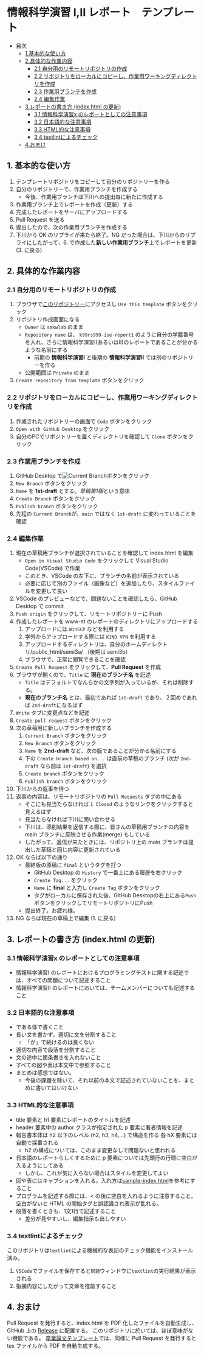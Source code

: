 # 情報科学演習 I,II レポート　テンプレート

- 目次
  - [1.基本的な使い方](#1-基本的な使い方)
  - [2.具体的な作業内容](#2-具体的な作業内容)
    - [2.1 自分用のリモートリポジトリの作成](#21-自分用のリモートリポジトリの作成)
    - [2.2 リポジトリをローカルにコピーし、作業用ワーキングディレクトリを作成](#22-リポジトリをローカルにコピーし作業用ワーキングディレクトリを作成)
    - [2.3 作業用ブランチを作成](#23-作業用ブランチを作成)
    - [2.4 編集作業](#24-編集作業)
  - [3.レポートの書き方 (index.html の更新)](#3-レポートの書き方-indexhtml-の更新)
    - [3.1 情報科学演習x のレポートとしての注意事項](#31-情報科学演習x-のレポートとしての注意事項)
    - [3.2 日本語的な注意事項](#32-日本語的な注意事項)
    - [3.3 HTML的な注意事項](#33-html的な注意事項)
    - [3.4 textlintによるチェック](#34-textlintによるチェック)
  - [4.おまけ](#4-おまけ)

## 1. 基本的な使い方

1. テンプレートリポジトリをコピーして自分のリポジトリーを作る
1. 自分のリポジトリーで、作業用ブランチを作成する
   - 今後、作業用ブランチは下川への提出毎に新たに作成する
1. 作業用ブランチ上でレポートを作成（更新）する
1. 完成したレポートをサーバにアップロードする
1. Pull Request を送る
1. 提出したので、次の作業用ブランチを作成する
1. 下川から OK のリプライが来たら終了。NG だった場合は、下川からのリプライにしたがって、6. で作成した**新しい作業用ブランチ**上でレポートを更新(3. に戻る)

## 2. 具体的な作業内容

### 2.1 自分用のリモートリポジトリの作成

1. ブラウザで[このリポジトリー](https://github.com/smkwlab/ise-report-template)にアクセスし `Use this template`  ボタンをクリック
1. リポジトリ作成画面になる
   - `Owner` は `smkwlab` のまま
   - `Repository name` は、 `k99rs999-ise-report1` のように自分の学籍番号を入れ、さらに情報科学演習I(あるいはII)のレポートであることが分かるような名前にする
     - 前期の **情報科学演習I** と後期の **情報科学演習II** では別のリポジトリーを作る
   - 公開範囲は `Private` のまま
1. `Create repository from template` ボタンをクリック

### 2.2 リポジトリをローカルにコピーし、作業用ワーキングディレクトリを作成

1. 作成されたリポジトリーの画面で `Code` ボタンをクリック
1. `Open with GitHub Desktop` をクリック
1. 自分のPCでリポジトリーを置くディレクトリを確認して `Clone` ボタンをクリック

### 2.3 作業用ブランチを作成

1. GitHub Desktop で![Current Branch](GitHubDesktop-branch.png)ボタンをクリック
1. `New Branch` ボタンをクリック
1. `Name` を **1st-draft** とする。*草稿第1版*という意味
1. `Create Branch` ボタンをクリック
1. `Publish branch` ボタンをクリック
1. 先程の `Current Branch`が、`main` ではなく `1st-draft` に変わっていることを確認

### 2.4 編集作業

1. 現在の草稿用ブランチが選択されていることを確認して index.html を編集
   - `Open in Visual Studio Code` をクリックして Visual Studio Code(VSCode) で作業
   - このとき、VSCode の左下に、ブランチの名前が表示されている
   - 必要に応じて別のファイル（画像など）を追加したり、スタイルファイルを変更して良い
2. VSCode のプレビューなどで、問題ないことを確認したら、GitHub Desktop で commit
3. `Push origin` をクリックして、リモートリポジトリーに Push
4. 作成したレポートを www-st のレポートのディレクトリにアップロードする
   1. アップロードには `WinSCP` などを利用する
   2. 学外からアップロードする際には `KIND VPN` を利用する
   3. アップロードするディレクトリは、自分のホームディレクトリ/public_html/semi3a/ （後期は semi3b）
   4. ブラウザで、正常に閲覧できることを確認
5. `Create Pull Request` をクリックして、**Pull Request** を作成
6. ブラウザが開くので、`Title` に **現在のブランチ名** を記述
   - `Title` はデフォルトでなんらかの文字列が入っているが、それは削除する。
   - **現在のブランチ名** とは、最初であれば `1st-draft` であり、２回めであれば `2nd-draft`になるはず
7. `Write` タブに変更点などを記述
8. `Create pull request` ボタンをクリック
9. 次の草稿用に新しいブランチを作成する
   1. `Current Branch` ボタンをクリック
   2. `New Branch` ボタンをクリック
   3. `Name` を **2nd-draft** など、次の版であることが分かる名前にする
   4. 下の `Create branch based on...` は直前の草稿のブランチ (次が `2nd-draft` なら前は `1st-draft`) を選択
   5. `Create branch` ボタンをクリック
   6. `Publish branch` ボタンをクリック
10. 下川からの返事を待つ
11. 返事の内容は、リモートリポジトリの `Pull Requests` タブの中にある
    - そこにも見当たらなければ `1 Closed` のようなリンクをクリックすると見えるはず
    - 見当たらなければ下川に問い合わせる
    - 下川は、添削結果を返信する際に、皆さんの草稿用ブランチの内容を main ブランチに反映させる作業(merge) もしている
    - したがって、返信が来たときには、リポジトリ上の main ブランチは提出した草稿と同じ内容に更新されている
12. OK ならば以下の通り
    - 最終版の原稿に `final` というタグを打つ
      - GitHub Desktop の `History` で一番上にある履歴を右クリック
      - `Create Tag...` をクリック
      - `Name` に **final** と入力し `Create Tag` ボタンをクリック
      - タグがローカルに保存された後、GitHub Desktopの右上にある`Push`ボタンをクリックしてリモートリポジトリにPush
    - 提出終了。お疲れ様。
13. NG ならば現在の草稿上で編集 (1. に戻る)

## 3. レポートの書き方 (index.html の更新)

### 3.1 情報科学演習x のレポートとしての注意事項

- 情報科学演習I のレポートにおけるプログラミングテストに関する記述では、すべての問題について記述すること
- 情報科学演習II のレポートにおいては、チームメンバーについても記述すること

### 3.2 日本語的な注意事項

- である体で書くこと
- 長い文を書かず、適切に文を分割すること
  - 「が」で続けるのは良くない
- 適切な内容で段落を分割すること
- 文の途中に箇条書きを入れないこと
- すべての図や表は本文中で参照すること
- まとめは感想ではない。
  - 今後の課題を除いて、それ以前の本文で記述されていないことを、まとめに書いてはいけない

### 3.3 HTML的な注意事項

- title 要素と h1 要素にレポートのタイトルを記述
- header 要素中の author クラスが指定された p 要素に著者情報を記述
- 報告書本体は h2 以下のレベル (h2, h3, h4,...) で構造を作る
  各 hX 要素には自動で採番される
  - h2 の構成については、このまま変更なしで問題ないと思われる
- 日本語のレポートらしくするために p 要素については先頭行の行頭に空白が入るようにしてある
  - しかし、これが気に入らない場合はスタイルを変更してよい
- 図や表にはキャプションを入れる。入れ方は[sample-index.html](sample-index.html)を参考にすること
- プログラムを記述する際には、< の後に空白を入れるように注意すること。空白がないと HTML の開始タグと誤認識され表示が乱れる。
- 段落を書くときも、1文1行で記述すること
  - 差分が見やすいし、編集指示も出しやすい

### 3.4 textlintによるチェック

このリポジトリは`textlint`による機械的な表記のチェック機能をインストール済み。

1. `VSCode`でファイルを保存すると`問題`ウィンドウに`textlint`の実行結果が表示される
2. 指摘内容にしたがって文章を推敲すること

## 4. おまけ

Pull Request を発行すると、index.html を PDF 化したファイルを自動生成し、
GitHub 上の [Release](../../releases) に配置する。
このリポジトリに於いては、ほぼ意味がない機能である。
[卒業論文テンプレート](https://github.com/smkwlab/sotsuron-template)では、同様に Pull Request を発行すると tex ファイルから PDF を自動生成する。
